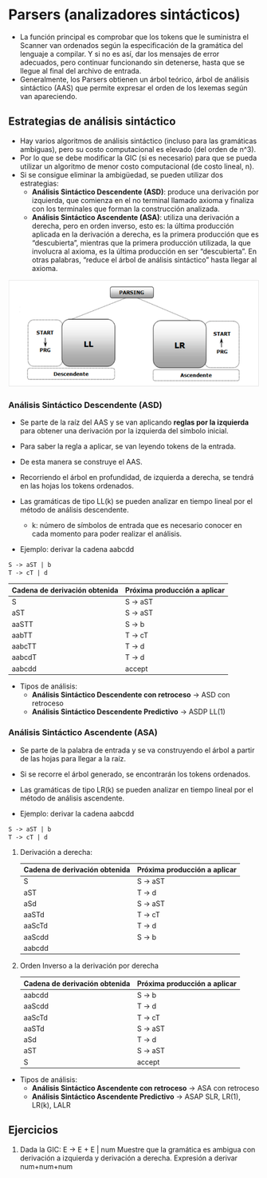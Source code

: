 # Parsers (analizadores sintácticos)

* La función principal es comprobar que los tokens que le suministra el Scanner van ordenados según la especificación de la gramática del lenguaje a compilar. Y si no es así, dar los mensajes de error adecuados, pero continuar funcionando sin detenerse, hasta que se llegue al final del archivo de entrada.
* Generalmente, los Parsers obtienen un árbol teórico, árbol de análisis sintáctico (AAS) que permite expresar el orden de los lexemas según van apareciendo.

## Estrategias de análisis sintáctico

* Hay varios algoritmos de análisis sintáctico (incluso para las gramáticas ambiguas), pero su costo computacional es elevado (del orden de n^3).
* Por lo que se debe modificar la GIC (si es necesario) para que se pueda utilizar un algoritmo de menor costo computacional (de costo lineal, n).
* Si se consigue eliminar la ambigüedad, se pueden utilizar dos estrategias:
  * **Análisis Sintáctico Descendente (ASD)**: produce una derivación por izquierda, que comienza en el no terminal llamado axioma y finaliza con los terminales que forman la construcción analizada.
  * **Análisis Sintáctico Ascendente (ASA)**: utiliza una derivación a derecha, pero en orden inverso, esto es: la última producción aplicada en la derivación a derecha, es la primera producción que es “descubierta”, mientras que la primera producción utilizada, la que involucra al axioma, es la última producción en ser “descubierta”. En otras palabras, “reduce el árbol de análisis sintáctico” hasta llegar al axioma.

![Parsers](img/parsers.png)

### Análisis Sintáctico Descendente (ASD)

* Se parte de la raíz del AAS y se van aplicando **reglas por la izquierda** para obtener una derivación por la izquierda del símbolo inicial.
* Para saber la regla a aplicar, se van leyendo tokens de la entrada.
* De esta manera se construye el AAS.
* Recorriendo el árbol en profundidad, de izquierda a derecha, se tendrá en las hojas los tokens ordenados.
* Las gramáticas de tipo LL(k) se pueden analizar en tiempo lineal por el método de análisis descendente.
  * k: número de símbolos de entrada que es necesario conocer en cada momento para poder realizar el análisis.

* Ejemplo: derivar la cadena aabcdd

```grammar
S -> aST | b
T -> cT | d
```

| Cadena de derivación obtenida | Próxima producción a aplicar |
| -- | -- |
| S | S -> aST |
| aST | S -> aST |
| aaSTT | S -> b |
| aabTT | T -> cT |
| aabcTT | T -> d |
| aabcdT | T -> d |
| aabcdd | accept |

* Tipos de análisis:
  * **Análisis Sintáctico Descendente con retroceso** -> ASD con retroceso
  * **Análisis Sintáctico Descendente Predictivo** -> ASDP LL(1)

### Análisis Sintáctico Ascendente (ASA)

* Se parte de la palabra de entrada y se va construyendo el árbol a partir de las hojas para llegar a la raíz.
* Si se recorre el árbol generado, se encontrarán los tokens ordenados.
* Las gramáticas de tipo LR(k) se pueden analizar en tiempo lineal por el método de análisis ascendente.

* Ejemplo: derivar la cadena aabcdd

```grammar
S -> aST | b
T -> cT | d
```

1. Derivación a derecha:

    | Cadena de derivación obtenida | Próxima producción a aplicar |
    | -- | -- |
    | S | S -> aST |
    | aST | T -> d |
    | aSd | S -> aST |
    | aaSTd | T -> cT |
    | aaScTd | T -> d |
    | aaScdd | S -> b |
    | aabcdd | |

1. Orden Inverso a la derivación por derecha

    | Cadena de derivación obtenida | Próxima producción a aplicar |
    | -- | -- |
    | aabcdd | S -> b |
    | aaScdd | T -> d |
    | aaScTd | T -> cT |
    | aaSTd | S -> aST |
    | aSd | T -> d |
    | aST | S -> aST |
    | S | accept |

* Tipos de análisis:
  * **Análisis Sintáctico Ascendente con retroceso** -> ASA con retroceso
  * **Análisis Sintáctico Ascendente Predictivo** -> ASAP SLR, LR(1), LR(k), LALR

## Ejercicios

1. Dada la GIC: E -> E + E | num   Muestre que la gramática es ambigua con derivación a izquierda y derivación a derecha. Expresión a derivar num+num+num
